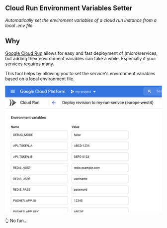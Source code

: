 Cloud Run Environment Variables Setter
---

_Automatically set the enviroment variables of a cloud run instance from a local .env file_

## Why
[Google Cloud Run](https://console.cloud.google.com/run) allows for easy and fast deployment of (micro)services,
but adding their environment variables can take a while. Especially if your services requires many.

This tool helps by allowing you to set the service's environment variables based on a local environment file.

![Cloud Run Environment Variables Window](img/example.png)

👆 No fun...